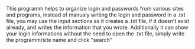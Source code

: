 This programm helps to organize login and passwords from various sites and programs, instead of  manualy writing the login and password in a .txt file, you may use 
the input sections as it creates a .txt file, if it doesn't exist already, and writes the information that you wrote.
Additionally it can show your login informations without the need to open the .txt file, simply write the programm/site name and click "search"

